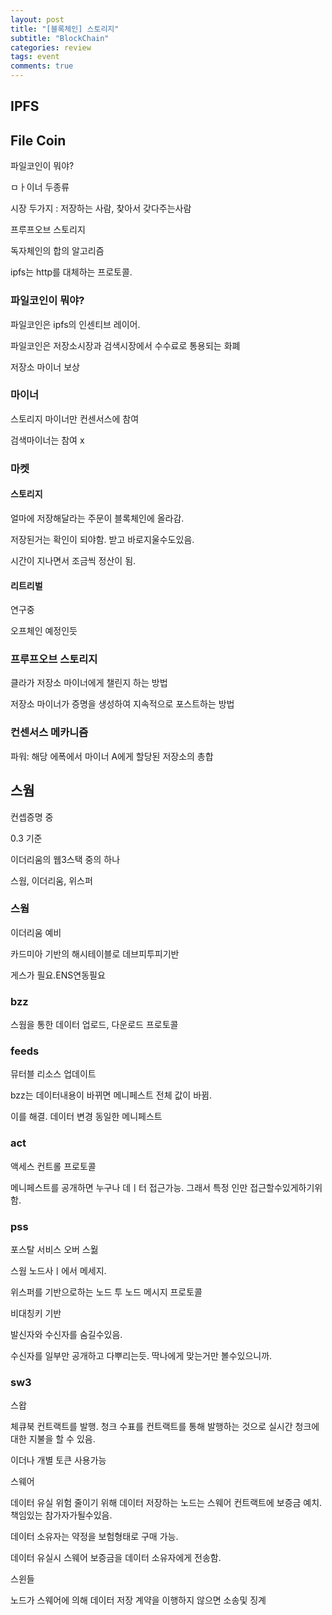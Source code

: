 ```yaml
---
layout: post
title: "[블록체인] 스토리지"
subtitle: "BlockChain"
categories: review
tags: event
comments: true
---
```


## IPFS

## File Coin

파일코인이 뭐야?

ㅁㅏ이너 두종류

시장 두가지 : 저장하는 사람, 찾아서 갖다주는사람

프루프오브 스토리지

독자체인의 합의 알고리즘

ipfs는 http를 대체하는 프로토콜.

### 파일코인이 뭐야?

파일코인은 ipfs의 인센티브 레이어.

파일코인은 저장소시장과 검색시장에서 수수료로 통용되는 화폐

저장소 마이너 보상

### 마이너

스토리지 마이너만 컨센서스에 참여

검색마이너는 참여 x

### 마켓

#### 스토리지

얼마에 저장해달라는 주문이 블록체인에 올라감.

저장된거는 확인이 되야함. 받고 바로지울수도있음.

시간이 지나면서 조금씩 정산이 됨.

#### 리트리벌

연구중

오프체인 예정인듯

### 프루프오브 스토리지

클라가 저장소 마이너에게 챌린지 하는 방법

저장소 마이너가 증명을 생성하여 지속적으로 포스트하는 방법

### 컨센서스 메카니즘

파워: 해당 에폭에서 마이너 A에게 할당된 저장소의 총합

## 스웜

컨셉증명 중

0.3 기준

이더리움의 웹3스택 중의 하나

스웜, 이더리움, 위스퍼

### 스웜

이더리움 예비

카드미아 기반의 해시테이블로 데브피투피기반

게스가 필요.ENS연동필요

### bzz

스웜을 통한 데이터 업로드, 다운로드 프로토콜

### feeds

뮤터블 리소스 업데이트

bzz는 데이터내용이 바뀌면 메니페스트 전체 값이 바뀜.

이를 해결. 데이터 변경 동일한 메니페스트

### act

액세스 컨트롤 프로토콜

메니페스트를 공개하면 누구나 데ㅣ터 접근가능. 그래서 특정 인만 접근할수있게하기위함.

### pss

포스탈 서비스 오버 스웖

스웜 노드사ㅣ에서 메세지.

위스퍼를 기반으로하는 노드 투 노드 메시지 프로토콜

비대칭키 기반

발신자와 수신자를 숨길수있음.

수신자를 일부만 공개하고 다뿌리는듯. 딱나에게 맞는거만 볼수있으니까.

### sw3

스왑

체큐북 컨트랙트를 발행. 청크 수표를 컨트랙트를 통해 발행하는 것으로 실시간 청크에 대한 지불을 할 수 있음.

이더나 개별 토큰 사용가능

스웨어

데이터 유실 위험 줄이기 위해 데이터 저장하는 노드는 스웨어 컨트랙트에 보증금 예치. 책임있는 참가자가될수있음.

데이터 소유자는 약정을 보험형태로 구매 가능.

데이터 유실시 스웨어 보증금을 데이터 소유자에게 전송함.

스윈들

노드가 스웨어에 의해 데이터 저장 계약을 이행하지 않으면 소송및 징계
